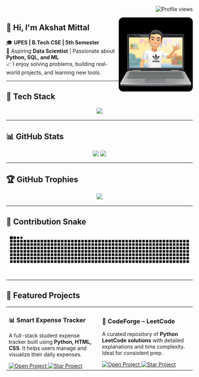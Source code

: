 <!-- Akshat-mittal1/Akshat-mittal1 is a ✨ special ✨ repository because its `README.md` appears on your GitHub profile. -->

<!-- 🧭 Profile Visitor Counter -->
<p align="right">
  <img src="https://komarev.com/ghpvc/?username=Akshat-mittal1&label=Visitors&color=0e75b6&style=flat-square" alt="Profile views" />
</p>

<!-- 🧑‍💼 About + Image Inline -->
<p align="left">
  <img align="right" src="https://github.com/Akshat-mittal1/Akshat-mittal1/blob/main/avtar2.jpg?raw=true" width="200" style="border-radius:12px;" alt="Akshat Mittal Avatar"/>

## 👋 Hi, I'm Akshat Mittal

🎓 **UPES | B.Tech CSE | 5th Semester**  
🚀 Aspiring **Data Scientist** | Passionate about **Python, SQL, and ML**  
📈 I enjoy solving problems, building real-world projects, and learning new tools.
</p>

---

## 🧰 Tech Stack

<p align="center">
  <img src="https://skillicons.dev/icons?i=python,mysql,html,css,java,github,excel,matplotlib" />
</p>

---

## 📊 GitHub Stats

<p align="center">
  <img src="https://github-readme-stats.vercel.app/api?username=Akshat-mittal1&show_icons=true&theme=tokyonight" width="48%"/>
  <img src="https://github-readme-streak-stats.herokuapp.com?user=Akshat-mittal1&theme=tokyonight" width="48%"/>
</p>

---

## 🏆 GitHub Trophies

<p align="center">
  <img src="https://github-profile-trophy.vercel.app/?username=Akshat-mittal1&theme=tokyonight&row=1&margin-w=10" />
</p>

---

## 🐍 Contribution Snake

<p align="center">
  <img src="https://raw.githubusercontent.com/Akshat-mittal1/snake/output/github-contribution-grid-snake.svg" alt="Snake animation" />
</p>

---
## 🚀 Featured Projects

<table>
  <tr>
    <td width="50%">
      <h3>📊 Smart Expense Tracker</h3>
      <p>A full-stack student expense tracker built using <strong>Python, HTML, CSS</strong>. It helps users manage and visualize their daily expenses.</p>
      <a href="https://github.com/Akshat-mittal1/Smart_Expense_Tracker" target="_blank">
        <img src="https://img.shields.io/badge/Open-Project-blue?style=for-the-badge" alt="Open Project" />
      </a>
      <a href="https://github.com/Akshat-mittal1/Smart_Expense_Tracker/stargazers" target="_blank">
        <img src="https://img.shields.io/github/stars/Akshat-mittal1/Smart_Expense_Tracker?style=for-the-badge&label=Star&color=yellow" alt="Star Project" />
      </a>
    </td>
    <td width="50%">
      <h3>🧠 CodeForge – LeetCode</h3>
      <p>A curated repository of <strong>Python LeetCode solutions</strong> with detailed explanations and time complexity. Ideal for consistent prep.</p>
      <a href="https://github.com/Akshat-mittal1/codeforge-leetcode" target="_blank">
        <img src="https://img.shields.io/badge/Open-Project-blue?style=for-the-badge" alt="Open Project" />
      </a>
      <a href="https://github.com/Akshat-mittal1/codeforge-leetcode/stargazers" target="_blank">
        <img src="https://img.shields.io/github/stars/Akshat-mittal1/codeforge-leetcode?style=for-the-badge&label=Star&color=yellow" alt="Star Project" />
      </a>
    </td>
  </tr>
</table>


